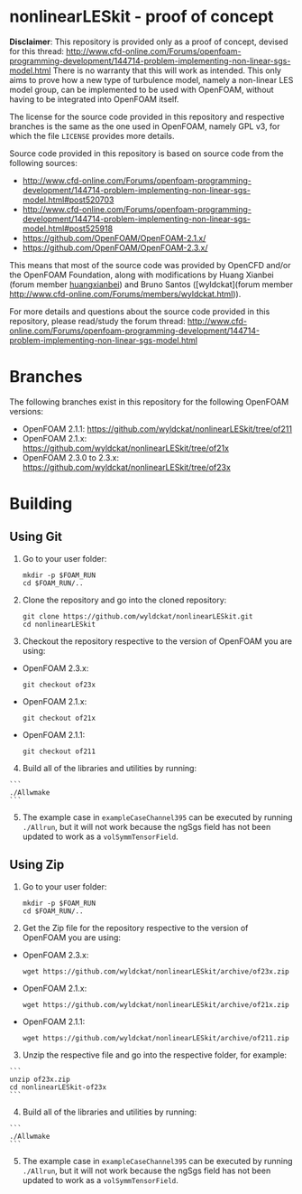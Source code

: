 nonlinearLESkit - proof of concept
==================================

**Disclaimer**: This repository is provided only as a proof of concept, devised for this thread: http://www.cfd-online.com/Forums/openfoam-programming-development/144714-problem-implementing-non-linear-sgs-model.html
There is no warranty that this will work as intended. This only aims to prove how a new type of turbulence model, namely a non-linear LES model group, can be implemented to be used with OpenFOAM, without having to be integrated into OpenFOAM itself.

The license for the source code provided in this repository and respective branches is the same as the one used in OpenFOAM, namely GPL v3, for which the file `LICENSE` provides more details.

Source code provided in this repository is based on source code from the following sources:

 * http://www.cfd-online.com/Forums/openfoam-programming-development/144714-problem-implementing-non-linear-sgs-model.html#post520703
 * http://www.cfd-online.com/Forums/openfoam-programming-development/144714-problem-implementing-non-linear-sgs-model.html#post525918
 * https://github.com/OpenFOAM/OpenFOAM-2.1.x/
 * https://github.com/OpenFOAM/OpenFOAM-2.3.x/

This means that most of the source code was provided by OpenCFD and/or the OpenFOAM Foundation, along with modifications by Huang Xianbei (forum member [huangxianbei](http://www.cfd-online.com/Forums/members/huangxianbei.html)) and Bruno Santos ([wyldckat](forum member http://www.cfd-online.com/Forums/members/wyldckat.html)).

For more details and questions about the source code provided in this repository, please read/study the forum thread: http://www.cfd-online.com/Forums/openfoam-programming-development/144714-problem-implementing-non-linear-sgs-model.html


Branches
========

The following branches exist in this repository for the following OpenFOAM versions:

 * OpenFOAM 2.1.1: https://github.com/wyldckat/nonlinearLESkit/tree/of211
 * OpenFOAM 2.1.x: https://github.com/wyldckat/nonlinearLESkit/tree/of21x
 * OpenFOAM 2.3.0 to 2.3.x: https://github.com/wyldckat/nonlinearLESkit/tree/of23x

 
Building
========

Using Git
---------

  1. Go to your user folder:

     ```
     mkdir -p $FOAM_RUN
     cd $FOAM_RUN/..
     ```

  2. Clone the repository and go into the cloned repository:

     ```
     git clone https://github.com/wyldckat/nonlinearLESkit.git
     cd nonlinearLESkit
     ```

  3. Checkout the repository respective to the version of OpenFOAM you are using:

   * OpenFOAM 2.3.x:

     ```
     git checkout of23x
     ```

   * OpenFOAM 2.1.x:

     ```
     git checkout of21x
     ```

   * OpenFOAM 2.1.1:

     ```
     git checkout of211
     ```
    
  4. Build all of the libraries and utilities by running:

    ```
    ./Allwmake
    ```

  5. The example case in `exampleCaseChannel395` can be executed by running `./Allrun`, but it will not work because the ngSgs field has not been updated to work as a `volSymmTensorField`.


Using Zip
---------

  1. Go to your user folder:

     ```
     mkdir -p $FOAM_RUN
     cd $FOAM_RUN/..
     ```

  2. Get the Zip file for the repository respective to the version of OpenFOAM you are using:

   * OpenFOAM 2.3.x:

     ```
     wget https://github.com/wyldckat/nonlinearLESkit/archive/of23x.zip
     ```

   * OpenFOAM 2.1.x:

     ```
     wget https://github.com/wyldckat/nonlinearLESkit/archive/of21x.zip
     ```

   * OpenFOAM 2.1.1:

     ```
     wget https://github.com/wyldckat/nonlinearLESkit/archive/of211.zip
     ```

  3. Unzip the respective file and go into the respective folder, for example:

    ```
    unzip of23x.zip
    cd nonlinearLESkit-of23x
    ```
    
  4. Build all of the libraries and utilities by running:

    ```
    ./Allwmake
    ```

  5. The example case in `exampleCaseChannel395` can be executed by running `./Allrun`, but it will not work because the ngSgs field has not been updated to work as a `volSymmTensorField`.

